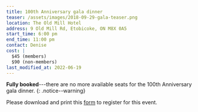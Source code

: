 ```yaml
---
title: 100th Anniversary gala dinner
teaser: /assets/images/2018-09-29-gala-teaser.png
location: The Old Mill Hotel
address: 9 Old Mill Rd, Etobicoke, ON M8X 0A5
start_time: 6:00 pm
end_time: 11:00 pm
contact: Denise
cost: |
  $45 (members)
  $90 (non-members)
last_modified_at: 2022-06-19
---
```


**Fully booked**---there are no more available seats for the 100th Anniversary
gala dinner.
{: .notice--warning}

Please download and print this [form] to register for this event.

[form]: </assets/pdf/2018-09-29-gala-dinner.pdf>
